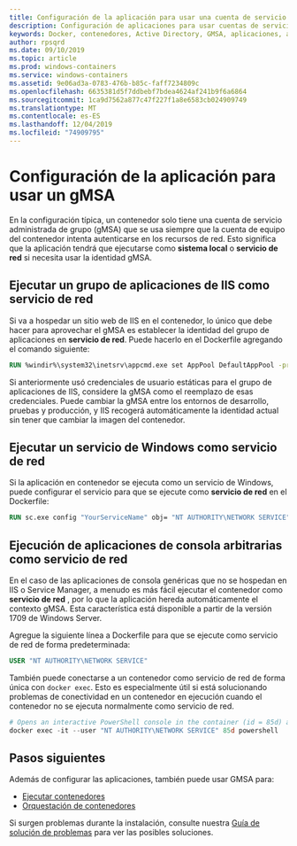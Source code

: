```yaml
---
title: Configuración de la aplicación para usar una cuenta de servicio administrada de grupo
description: Configuración de aplicaciones para usar cuentas de servicio administradas de grupo (GMSA) para contenedores de Windows.
keywords: Docker, contenedores, Active Directory, GMSA, aplicaciones, aplicaciones, cuenta de servicio administrada de grupo, cuentas de servicio administradas de grupo, configuración
author: rpsqrd
ms.date: 09/10/2019
ms.topic: article
ms.prod: windows-containers
ms.service: windows-containers
ms.assetid: 9e06ad3a-0783-476b-b85c-faff7234809c
ms.openlocfilehash: 6635381d5f7ddbebf7bdea4624af241b9f6a6864
ms.sourcegitcommit: 1ca9d7562a877c47f227f1a8e6583cb024909749
ms.translationtype: MT
ms.contentlocale: es-ES
ms.lasthandoff: 12/04/2019
ms.locfileid: "74909795"
---
```

# <a name="configure-your-app-to-use-a-gmsa"></a>Configuración de la aplicación para usar un gMSA

En la configuración típica, un contenedor solo tiene una cuenta de servicio administrada de grupo (gMSA) que se usa siempre que la cuenta de equipo del contenedor intenta autenticarse en los recursos de red. Esto significa que la aplicación tendrá que ejecutarse como **sistema local** o **servicio de red** si necesita usar la identidad gMSA.

## <a name="run-an-iis-app-pool-as-network-service"></a>Ejecutar un grupo de aplicaciones de IIS como servicio de red

Si va a hospedar un sitio web de IIS en el contenedor, lo único que debe hacer para aprovechar el gMSA es establecer la identidad del grupo de aplicaciones en **servicio de red**. Puede hacerlo en el Dockerfile agregando el comando siguiente:

```dockerfile
RUN %windir%\system32\inetsrv\appcmd.exe set AppPool DefaultAppPool -processModel.identityType:NetworkService
```

Si anteriormente usó credenciales de usuario estáticas para el grupo de aplicaciones de IIS, considere la gMSA como el reemplazo de esas credenciales. Puede cambiar la gMSA entre los entornos de desarrollo, pruebas y producción, y IIS recogerá automáticamente la identidad actual sin tener que cambiar la imagen del contenedor.

## <a name="run-a-windows-service-as-network-service"></a>Ejecutar un servicio de Windows como servicio de red

Si la aplicación en contenedor se ejecuta como un servicio de Windows, puede configurar el servicio para que se ejecute como **servicio de red** en el Dockerfile:

```dockerfile
RUN sc.exe config "YourServiceName" obj= "NT AUTHORITY\NETWORK SERVICE" password= ""
```

## <a name="run-arbitrary-console-apps-as-network-service"></a>Ejecución de aplicaciones de consola arbitrarias como servicio de red

En el caso de las aplicaciones de consola genéricas que no se hospedan en IIS o Service Manager, a menudo es más fácil ejecutar el contenedor como **servicio de red** , por lo que la aplicación hereda automáticamente el contexto gMSA. Esta característica está disponible a partir de la versión 1709 de Windows Server.

Agregue la siguiente línea a Dockerfile para que se ejecute como servicio de red de forma predeterminada:

```dockerfile
USER "NT AUTHORITY\NETWORK SERVICE"
```

También puede conectarse a un contenedor como servicio de red de forma única con `docker exec`. Esto es especialmente útil si está solucionando problemas de conectividad en un contenedor en ejecución cuando el contenedor no se ejecuta normalmente como servicio de red.

```powershell
# Opens an interactive PowerShell console in the container (id = 85d) as the Network Service account
docker exec -it --user "NT AUTHORITY\NETWORK SERVICE" 85d powershell
```

## <a name="next-steps"></a>Pasos siguientes

Además de configurar las aplicaciones, también puede usar GMSA para:

- [Ejecutar contenedores](gmsa-run-container.md)
- [Orquestación de contenedores](gmsa-orchestrate-containers.md)

Si surgen problemas durante la instalación, consulte nuestra [Guía de solución de problemas](gmsa-troubleshooting.md) para ver las posibles soluciones.
